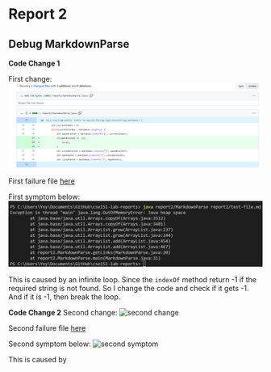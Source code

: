 # Report 2
## Debug MarkdownParse
**Code Change 1**

First change:
![first change](change1.png)

First failure file [here](test-file.md)

First symptom below:
![first symptom](symptom1.png)

This is caused by an infinite loop. Since the `indexOf` method return -1 if the required string is not found. So I change the code and check if it gets -1. And if it is -1, then break the loop.

**Code Change 2**
Second change:
![second change]()

Second failure file [here]()

Second symptom below:
![second symptom]()

This is caused by